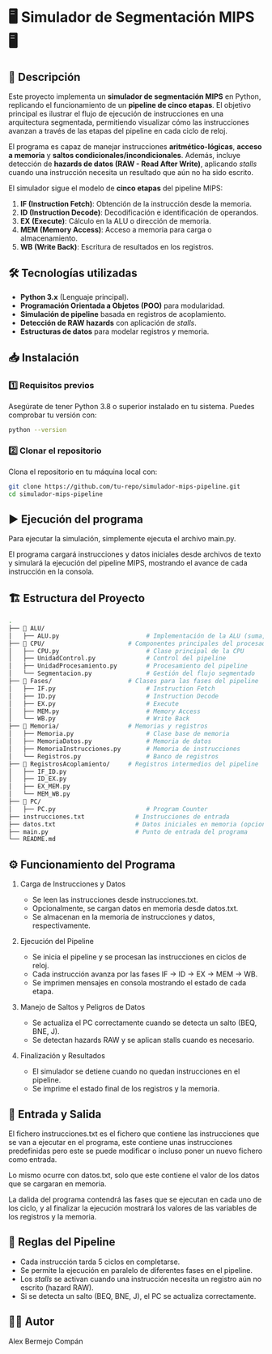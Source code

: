 # 🖥️ Simulador de Segmentación MIPS 🖥️

## 📌 Descripción
Este proyecto implementa un **simulador de segmentación MIPS** en Python, replicando el funcionamiento de un **pipeline de cinco etapas**. El objetivo principal es ilustrar el flujo de ejecución de instrucciones en una arquitectura segmentada, permitiendo visualizar cómo las instrucciones avanzan a través de las etapas del pipeline en cada ciclo de reloj.

El programa es capaz de manejar instrucciones **aritmético-lógicas**, **acceso a memoria** y **saltos condicionales/incondicionales**. Además, incluye detección de **hazards de datos (RAW - Read After Write)**, aplicando *stalls* cuando una instrucción necesita un resultado que aún no ha sido escrito.

El simulador sigue el modelo de **cinco etapas** del pipeline MIPS:
1. **IF (Instruction Fetch)**: Obtención de la instrucción desde la memoria.
2. **ID (Instruction Decode)**: Decodificación e identificación de operandos.
3. **EX (Execute)**: Cálculo en la ALU o dirección de memoria.
4. **MEM (Memory Access)**: Acceso a memoria para carga o almacenamiento.
5. **WB (Write Back)**: Escritura de resultados en los registros.

## 🛠️ Tecnologías utilizadas
- **Python 3.x** (Lenguaje principal).
- **Programación Orientada a Objetos (POO)** para modularidad.
- **Simulación de pipeline** basada en registros de acoplamiento.
- **Detección de RAW hazards** con aplicación de *stalls*.
- **Estructuras de datos** para modelar registros y memoria.

## 📥 Instalación
### 1️⃣ Requisitos previos
Asegúrate de tener Python 3.8 o superior instalado en tu sistema. Puedes comprobar tu versión con:
```bash
python --version
```

### 2️⃣ Clonar el repositorio
Clona el repositorio en tu máquina local con:
```bash
git clone https://github.com/tu-repo/simulador-mips-pipeline.git
cd simulador-mips-pipeline
```

## ▶️ Ejecución del programa
Para ejecutar la simulación, simplemente ejecuta el archivo main.py.

El programa cargará instrucciones y datos iniciales desde archivos de texto y simulará la ejecución del pipeline MIPS, mostrando el avance de cada instrucción en la consola.

## 🏗️ Estructura del Proyecto
```bash
.
├── 📂 ALU/      
│   ├── ALU.py                        # Implementación de la ALU (suma, resta, AND, OR, etc.)
├── 📂 CPU/                       # Componentes principales del procesador
│   ├── CPU.py                        # Clase principal de la CPU
│   ├── UnidadControl.py              # Control del pipeline
│   ├── UnidadProcesamiento.py        # Procesamiento del pipeline
│   └── Segmentacion.py               # Gestión del flujo segmentado
├── 📂 Fases/                     # Clases para las fases del pipeline
│   ├── IF.py                         # Instruction Fetch
│   ├── ID.py                         # Instruction Decode
│   ├── EX.py                         # Execute
│   ├── MEM.py                        # Memory Access
│   └── WB.py                         # Write Back
├── 📂 Memoria/                   # Memorias y registros
│   ├── Memoria.py                    # Clase base de memoria
│   ├── MemoriaDatos.py               # Memoria de datos
│   ├── MemoriaInstrucciones.py       # Memoria de instrucciones
│   └── Registros.py                  # Banco de registros
├── 📂 RegistrosAcoplamiento/     # Registros intermedios del pipeline
│   ├── IF_ID.py
│   ├── ID_EX.py
│   ├── EX_MEM.py
│   └── MEM_WB.py
├── 📂 PC/     
│   ├── PC.py                         # Program Counter
├── instrucciones.txt              # Instrucciones de entrada
├── datos.txt                      # Datos iniciales en memoria (opcional)
├── main.py                        # Punto de entrada del programa
└── README.md
```

## ⚙️ Funcionamiento del Programa
1. Carga de Instrucciones y Datos
   - Se leen las instrucciones desde instrucciones.txt.
   - Opcionalmente, se cargan datos en memoria desde datos.txt.
   - Se almacenan en la memoria de instrucciones y datos, respectivamente.

2. Ejecución del Pipeline
   - Se inicia el pipeline y se procesan las instrucciones en ciclos de reloj.
   - Cada instrucción avanza por las fases IF → ID → EX → MEM → WB.
   - Se imprimen mensajes en consola mostrando el estado de cada etapa.

3. Manejo de Saltos y Peligros de Datos
   - Se actualiza el PC correctamente cuando se detecta un salto (BEQ, BNE, J).
   - Se detectan hazards RAW y se aplican stalls cuando es necesario.

4. Finalización y Resultados
   - El simulador se detiene cuando no quedan instrucciones en el pipeline.
   - Se imprime el estado final de los registros y la memoria.

## 📜 Entrada y Salida
El fichero instrucciones.txt es el fichero que contiene las instrucciones que se van a ejecutar en el programa, este contiene unas instrucciones predefinidas pero este se puede modificar o incluso poner un nuevo fichero como entrada. 

Lo mismo ocurre con datos.txt, solo que este contiene el valor de los datos que se cargaran en memoria.

La dalida del programa contendrá las fases que se ejecutan en cada uno de los ciclo, y al finalizar la ejecución mostrará los valores de las variables de los registros y la memoria.

## 📝 Reglas del Pipeline
- Cada instrucción tarda 5 ciclos en completarse.
- Se permite la ejecución en paralelo de diferentes fases en el pipeline.
- Los *stalls* se activan cuando una instrucción necesita un registro aún no escrito (hazard RAW).
- Si se detecta un salto (BEQ, BNE, J), el PC se actualiza correctamente.

## 👨‍💻 Autor
Alex Bermejo Compán
